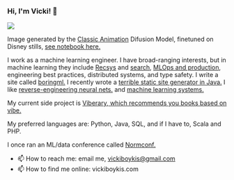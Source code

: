 ### Hi, I'm Vicki! 👋

<!--
**veekaybee/veekaybee** is a ✨ _special_ ✨ repository because its `README.md` (this file) appears on your GitHub profile.

Here are some ideas to get you started:

- 🔭 I’m currently working on ...
- 🌱 I’m currently learning ...
- 👯 I’m looking to collaborate on ...
- 🤔 I’m looking for help with ...
- 💬 Ask me about ...

- 😄 Pronouns: ...
- ⚡ Fun fact: ...
-->

![](https://github.com/veekaybee/caffeine/raw/main/java.png)

Image generated by the [Classic Animation](classic-anim-diffusion) Difusion Model, finetuned on Disney stills, [see notebook here.](https://colab.research.google.com/drive/1UnULukJGUL6qimhhV3LzjXw857p4DgPs#scrollTo=6U0v2ol4ywUo) 

I work as a machine learning engineer. I have broad-ranging interests, but in machine learning they include [Recsys](https://vickiboykis.com/2021/10/28/recsys-2021-recap/) and [search](https://boringml.com/docs/recsys/minhash/), [MLOps and production](https://vickiboykis.com/2020/06/09/getting-machine-learning-to-production/), engineering best practices, distributed systems, and type safety. I write a site called [boringml.](https://boringml.com/) I recently wrote a [terrible static site generator in Java.](https://github.com/veekaybee/caffeine) I like [reverse-engineering neural nets.](https://gist.github.com/veekaybee/6f8885e9906aa9c5408ebe5c7e870698) and [machine learning systems.](https://vicki.substack.com/p/what-we-talk-about-when-we-talk-about) 

My current side project is [Viberary, which recommends you books based on vibe.](https://vickiboykis.com/2022/12/05/the-cloudy-layers-of-modern-day-programming/)

My preferred languages are: Python, Java, SQL, and if I have to, Scala and PHP. 

I once ran an ML/data conference called [Normconf.](https://normconf.com/)

- 📫 How to reach me: email me, vickiboykis@gmail.com
- 📫 How to find me online: vickiboykis.com
